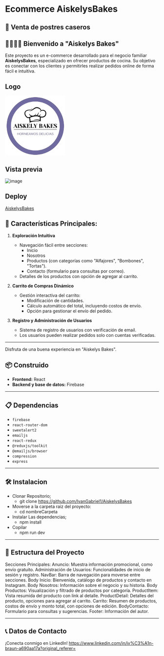 # Ecommerce AiskelysBakes

## 🎂 Venta de postres caseros

## 🙋‍♂️🙋‍♀️ Bienvenido a "Aiskelys Bakes"

Este proyecto es un e-commerce desarrollado para el negocio familiar **AiskelysBakes**, especializado en ofrecer productos de cocina. Su objetivo es conectar con los clientes y permitirles realizar pedidos online de forma fácil e intuitiva.

## Logo

![image](/src/assets/Logo.png)

## Vista previa

![image](https://github.com/IvanGabriel1/AiskelysBakes/blob/main/src/assets/Aiskelys_Bakes.gif)

## Deploy

[AiskelysBakes](https://aiskelys-bakes.vercel.app/)

## 🚀 Características Principales:

1. **Exploración Intuitiva**

   - Navegación fácil entre secciones:
     - Inicio
     - Nosotros
     - Productos (con categorías como "Alfajores", "Bombones", "Tortas").
     - Contacto (formulario para consultas por correo).
   - Detalles de los productos con opción de agregar al carrito.

2. **Carrito de Compras Dinámico**

   - Gestión interactiva del carrito:
     - Modificación de cantidades.
     - Cálculo automático del total, incluyendo costos de envío.
     - Opción para gestionar el envío del pedido.

3. **Registro y Administración de Usuarios**
   - Sistema de registro de usuarios con verificación de email.
   - Los usuarios pueden realizar pedidos solo con cuentas verificadas.

---

Disfruta de una buena experiencia en "Aiskelys Bakes".

## 📦 Construido

- **Frontend:** React
- **Backend y base de datos:** Firebase

---

## 📋 Dependencias

- `firebase`
- `react-router-dom`
- `sweetalert2`
- `emailjs`
- `react-redux`
- `@reduxjs/toolkit`
- `@emailjs/browser`
- `compression`
- `express`

---

## 🛠 Instalacion

- Clonar Repositorio;
  - git clone https://github.com/IvanGabriel1/AiskelysBakes
- Moverse a la carpeta raiz del proyecto:
  - cd nombreCarpeta
- Instalar Las dependencias;
  - npm install
- Copilar
  - npm run dev

---

## 🌟 Estructura del Proyecto

Secciones Principales:
Anuncio: Muestra información promocional, como envío gratuito.
Administración de Usuarios: Funcionalidades de inicio de sesión y registro.
NavBar: Barra de navegación para moverse entre secciones.
Body Inicio: Bienvenida, catálogo de productos y contacto en Instagram.
Body Nosotros: Información sobre el negocio y su historia.
Body Productos: Visualización y filtrado de productos por categoría.
ProductItem: Vista resumida del producto con link al detalle.
ProductDetail: Detalles del producto, opciones para agregar al carrito.
Carrito: Resumen de productos, costos de envío y monto total, con opciones de edición.
BodyContacto: Formulario para consultas y sugerencias.
Footer: Información del autor.

---

## 📞 Datos de Contacto

¡Conecta conmigo en LinkedIn!
https://www.linkedin.com/in/iv%C3%A1n-braun-a690aa17a?original_referer=
